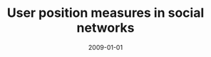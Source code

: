 ---
# Documentation: https://wowchemy.com/docs/managing-content/

title: User position measures in social networks
subtitle: ''
summary: ''
authors:
- Katarzyna Musiał
- kazienko
- brodka
tags: []
categories: []
date: '2009-01-01'
lastmod: 2022-10-07T05:43:47Z
featured: false
draft: false

# Featured image
# To use, add an image named `featured.jpg/png` to your page's folder.
# Focal points: Smart, Center, TopLeft, Top, TopRight, Left, Right, BottomLeft, Bottom, BottomRight.
image:
  caption: ''
  focal_point: ''
  preview_only: false

# Projects (optional).
#   Associate this post with one or more of your projects.
#   Simply enter your project's folder or file name without extension.
#   E.g. `projects = ["internal-project"]` references `content/project/deep-learning/index.md`.
#   Otherwise, set `projects = []`.
projects: []
publishDate: '2022-10-07T05:43:46.191257Z'
publication_types:
- '1'
abstract: ''
publication: "*Proceedings ot the 3rd Workshop on Social Network Mining and Analysis\
  \ : SNA-KDD'09, Paris, France, June 28, 2009.*"
links:
- name: URL
  url: http://portal.acm.org/citation.cfm?id=1731011.1731017&coll=GUIDE&dl=GUIDE&type=series&idx=SERIES939&part=series&WantType=Proceedings&title=KDD&CFID=84955706&CFTOKEN=36293894
---